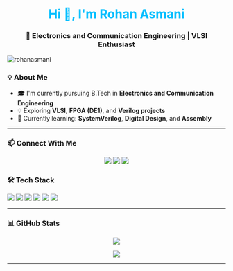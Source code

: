 <h1 align="center" style="color:#00bfff;">Hi 👋, I'm Rohan Asmani</h1>
<h3 align="center">🚀 Electronics and Communication Engineering | VLSI Enthusiast </h3>
<p align="left">
  <img src="https://komarev.com/ghpvc/?username=rohanasmani&label=Profile%20views&color=0e75b6&style=flat" alt="rohanasmani" />
</p>

### 💡 About Me

- 🎓 I'm currently pursuing B.Tech in **Electronics and Communication Engineering**  
- 💡 Exploring **VLSI**, **FPGA (DE1)**, and **Verilog projects**    
- 🌱 Currently learning: **SystemVerilog**, **Digital Design**, and **Assembly**

---
### 📫 Connect With Me

<p align="center">
  <a href="mailto:your.email@example.com"><img src="https://img.shields.io/badge/Gmail-red?style=for-the-badge&logo=gmail&logoColor=white" /></a>
  <a href="https://linkedin.com/in/yourprofile"><img src="https://img.shields.io/badge/LinkedIn-blue?style=for-the-badge&logo=linkedin&logoColor=white" /></a>
  <a href="https://github.com/rohanasmani"><img src="https://img.shields.io/badge/GitHub-000?style=for-the-badge&logo=github&logoColor=white" /></a>
</p>

### 🛠️ Tech Stack

<p align="left">
  <img src="https://img.shields.io/badge/C-blue?style=flat-square&logo=c" />
  <img src="https://img.shields.io/badge/C++-blue?style=flat-square&logo=cpp" />
  <img src="https://img.shields.io/badge/Verilog-yellow?style=flat-square&logo=verilog" />
  <img src="https://img.shields.io/badge/VHDL-blueviolet?style=flat-square" />
  <img src="https://img.shields.io/badge/SystemVerilog-orange?style=flat-square" />
  <img src="https://img.shields.io/badge/Quartus-blue?style=flat-square" />
</p>

---

### 📊 GitHub Stats

<p align="center">
  <img src="https://github-readme-stats.vercel.app/api?username=rohanasmani&show_icons=true&theme=tokyonight" />
</p>

<p align="center">
  <img src="https://github-readme-streak-stats.herokuapp.com/?user=rohanasmani&theme=tokyonight" />
</p>

---

